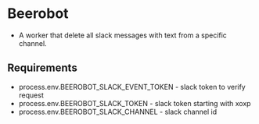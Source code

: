 # Beerobot

- A worker that delete all slack messages with text from a specific channel.

## Requirements

- process.env.BEEROBOT_SLACK_EVENT_TOKEN - slack token to verify request
- process.env.BEEROBOT_SLACK_TOKEN - slack token starting with xoxp
- process.env.BEEROBOT_SLACK_CHANNEL - slack channel id
